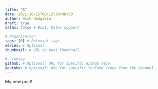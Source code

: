 ```yaml
---
title: "R"
date: 2021-10-15T00:13:30+08:00
author: Nick Hodgskin
draft: true
maths: false # Bool. Katex support

# Organisation
tags: [R] # Relevant tags
series: # Optional
thumbnail: # URL to post thumbnail

# Linking
github: # Optional: URL for specific GitHub repo
youtube: # Optional: URL for specific YouTube video from the channel
---
```

My new post!
